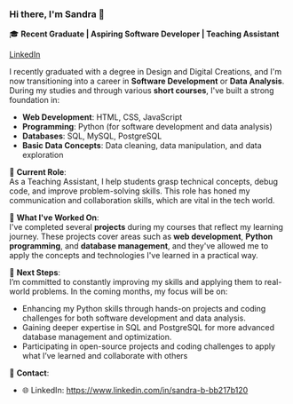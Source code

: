### Hi there, I'm Sandra 👋

🎓 **Recent Graduate | Aspiring Software Developer | Teaching Assistant**

[LinkedIn](https://www.linkedin.com/in/yourusername)


I recently graduated with a degree in  Design and Digital Creations, and I'm now transitioning into a career in **Software Development** or **Data Analysis**. During my studies and through various **short courses**, I've built a strong foundation in:

- **Web Development**: HTML, CSS, JavaScript
- **Programming**: Python (for software development and data analysis)
- **Databases**: SQL, MySQL, PostgreSQL
- **Basic Data Concepts**: Data cleaning, data manipulation, and data exploration


💼 **Current Role**:  
As a Teaching Assistant, I help students grasp technical concepts, debug code, and improve problem-solving skills. 
This role has honed my communication and collaboration skills, which are vital in the tech world.

📂 **What I've Worked On**:  
I've completed several **projects** during my courses that reflect my learning journey. 
These projects cover areas such as **web development**, **Python programming**, and **database management**, 
and they've allowed me to apply the concepts and technologies I've learned in a practical way.

🌱 **Next Steps**:  
I’m committed to constantly improving my skills and applying them to real-world problems. In the coming months, my focus will be on:

- Enhancing my Python skills through hands-on projects and coding challenges for both software development and data analysis.
- Gaining deeper expertise in SQL and PostgreSQL for more advanced database management and optimization.
- Participating in open-source projects and coding challenges to apply what I’ve learned and collaborate with others
  
🔗 **Contact**:  
- 🌐 LinkedIn: https://www.linkedin.com/in/sandra-b-bb217b120

